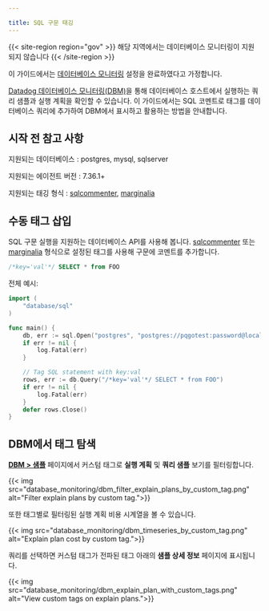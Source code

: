 ```yaml
---

title: SQL 구문 태깅
---
```

{{< site-region region="gov" >}}
해당 지역에서는 데이터베이스 모니터링이 지원되지 않습니다
{{< /site-region >}}

이 가이드에서는 [데이터베이스 모니터링][1] 설정을 완료하였다고 가정합니다.

[Datadog 데이터베이스 모니터링(DBM)][1]을 통해 데이터베이스 호스트에서 실행하는 쿼리 샘플과 실행 계획을 확인할 수 있습니다. 이 가이드에서는 SQL 코멘트로 태그를 데이터베이스 쿼리에 추가하여 DBM에서 표시하고 활용하는 방법을 안내합니다.

## 시작 전 참고 사항

지원되는 데이터베이스
: postgres, mysql, sqlserver

지원되는 에이전트 버전
: 7.36.1+

지원되는 태깅 형식
: [sqlcommenter][2], [marginalia][3]


## 수동 태그 삽입
SQL 구문 실행을 지원하는 데이터베이스 API를 사용해 봅니다. [sqlcommenter][2] 또는 [marginalia][3] 형식으로 설정된 태그를 사용해 구문에 코멘트를 추가합니다.

```sql
/*key='val'*/ SELECT * from FOO
```

전체 예시:
```go
import (
    "database/sql"
)

func main() {
    db, err := sql.Open("postgres", "postgres://pqgotest:password@localhost/pqgotest?sslmode=disable")
    if err != nil {
        log.Fatal(err)
    }

    // Tag SQL statement with key:val
    rows, err := db.Query("/*key='val'*/ SELECT * from FOO")
    if err != nil {
        log.Fatal(err)
    }
    defer rows.Close()
}
```

## DBM에서 태그 탐색

[**DBM > 샘플**][4] 페이지에서 커스텀 태그로 **실행 계획** 및 **쿼리 샘플** 보기를 필터링합니다.

{{< img src="database_monitoring/dbm_filter_explain_plans_by_custom_tag.png" alt="Filter explain plans by custom tag.">}}

또한 태그별로 필터링된 실행 계획 비용 시계열을 볼 수 있습니다.

{{< img src="database_monitoring/dbm_timeseries_by_custom_tag.png" alt="Explain plan cost by custom tag.">}}

쿼리를 선택하면 커스텀 태그가 전파된 태그 아래의 **샘플 상세 정보** 페이지에 표시됩니다.

{{< img src="database_monitoring/dbm_explain_plan_with_custom_tags.png" alt="View custom tags on explain plans.">}}

[1]: /ko/database_monitoring/#getting-started
[2]: https://google.github.io/sqlcommenter
[3]: https://github.com/basecamp/marginalia
[4]: /ko/database_monitoring/query_samples/
